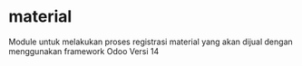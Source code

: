 # material
Module untuk melakukan proses registrasi material yang akan dijual dengan menggunakan framework Odoo Versi 14

